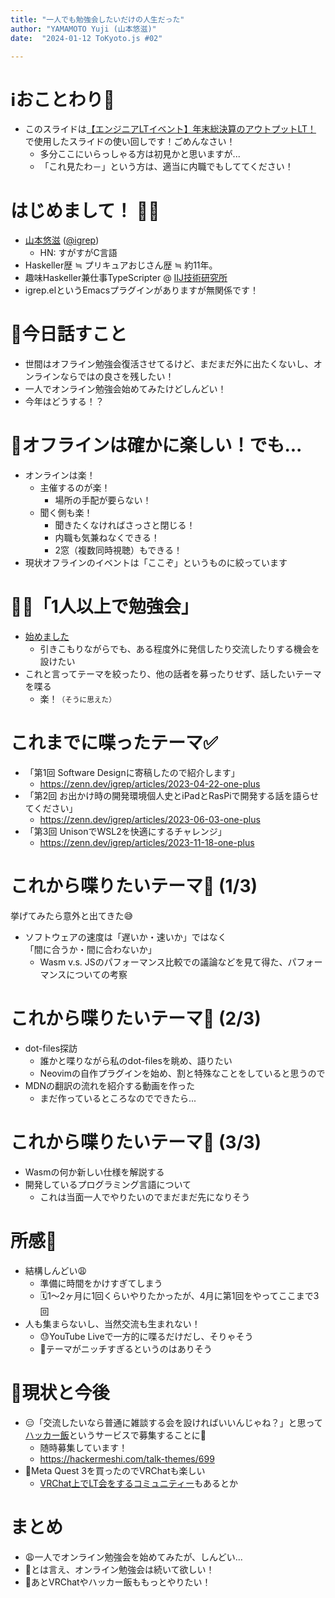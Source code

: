 ```yaml
---
title: "一人でも勉強会したいだけの人生だった"
author: "YAMAMOTO Yuji (山本悠滋)"
date:  "2024-01-12 ToKyoto.js #02"

---
```


# ℹ️おことわり🙇

- このスライドは[【エンジニアLTイベント】年末総決算のアウトプットLT！ ](https://yumenosora.connpass.com/event/295686/)で使用したスライドの使い回しです！ごめんなさい！
    - 多分ここにいらっしゃる方は初見かと思いますが...
    - 「これ見たわ－」という方は、適当に内職でもしててください！

# はじめまして！ 👋😄

- [山本悠滋](https://twitter.com/igrep) ([\@igrep](https://twitter.com/igrep))
    - HN: すがすがC言語
- Haskeller歴 ≒ プリキュアおじさん歴 ≒ 約11年。
- 趣味Haskeller兼仕事TypeScripter @ [IIJ技術研究所](https://www.iijlab.net/index.html)
- igrep.elというEmacsプラグインがありますが無関係です！

# 📝今日話すこと

- 世間はオフライン勉強会復活させてるけど、まだまだ外に出たくないし、オンラインならではの良さを残したい！
- 一人でオンライン勉強会始めてみたけどしんどい！
- 今年はどうする！？

# 🤔オフラインは確かに楽しい！でも...

- オンラインは楽！
    - 主催するのが楽！
        - 場所の手配が要らない！
    - 聞く側も楽！
        - 聞きたくなければさっさと閉じる！
        - 内職も気兼ねなくできる！
        - 2窓（複数同時視聴）もできる！
- 現状オフラインのイベントは「ここぞ」というものに絞っています
<!---- なんやかんやコロナもまだ怖い-->

# 🚶‍♂️「1人以上で勉強会」

- [始めました](https://www.youtube.com/playlist?list=PLRVf2pXOpAzJ-OTJhS1VayvRLm2K7iB2v)
    - 引きこもりながらでも、ある程度外に発信したり交流したりする機会を設けたい
- <!-- 「1人以上」としか言っていないタイトルで分かるとおり -->これと言ってテーマを絞ったり、他の話者を募ったりせず、話したいテーマを喋る
    - <!-- 私が喋りたいことを喋るだけなので -->楽！<small>（そうに思えた）</small>

# これまでに喋ったテーマ✅

- 「第1回 Software Designに寄稿したので紹介します」
    - <https://zenn.dev/igrep/articles/2023-04-22-one-plus>
- 「第2回 お出かけ時の開発環境個人史とiPadとRasPiで開発する話を語らせてください」
    - <https://zenn.dev/igrep/articles/2023-06-03-one-plus>
- 「第3回 UnisonでWSL2を快適にするチャレンジ」
    - <https://zenn.dev/igrep/articles/2023-11-18-one-plus>

<!-- 以上です。たった3回ながら雑多にやってきました。 -->

# これから喋りたいテーマ🔲 (1/3)

挙げてみたら意外と出てきた😅

- ソフトウェアの速度は「遅いか・速いか」ではなく  
  「間に合うか・間に合わないか」
    - Wasm v.s. JSのパフォーマンス比較での議論などを見て得た、パフォーマンスについての考察

# これから喋りたいテーマ🔲 (2/3)

- dot-files探訪
    - 誰かと喋りながら私のdot-filesを眺め、語りたい
    - Neovimの自作プラグインを始め、割と特殊なことをしていると思うので
- MDNの翻訳の流れを紹介する動画を作った
    - まだ作っているところなのでできたら...

# これから喋りたいテーマ🔲 (3/3)

- Wasmの何か新しい仕様を解説する
- 開発しているプログラミング言語について
    - これは当面一人でやりたいのでまだまだ先になりそう

# 所感💬

- 結構しんどい😩
    - 準備に時間をかけすぎてしまう
    - 🗓️1～2ヶ月に1回くらいやりたかったが、4月に第1回をやってここまで3回
- 人も集まらないし、当然交流も生まれない！
    - 😓YouTube Liveで一方的に喋るだけだし、そりゃそう
    - 🤨テーマがニッチすぎるというのはありそう

# 🔭現状と今後

- 😑「交流したいなら普通に雑談する会を設ければいいんじゃね？」と思って[ハッカー飯](https://hackermeshi.com/)というサービスで募集することに🍣
    - 随時募集しています！
    - <https://hackermeshi.com/talk-themes/699>
- 🥽Meta Quest 3を買ったのでVRChatも楽しい
    - [VRChat上でLT会をするコミュニティー](https://vrc-lt.org/)もあるとか

# まとめ

- 😩一人でオンライン勉強会を始めてみたが、しんどい...
- 🙏とは言え、オンライン勉強会は続いて欲しい！
- 🥽あとVRChatやハッカー飯ももっとやりたい！
